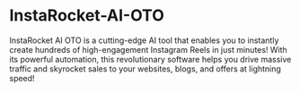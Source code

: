 # InstaRocket-AI-OTO
InstaRocket AI OTO is a cutting-edge AI tool that enables you to instantly create hundreds of high-engagement Instagram Reels in just minutes! With its powerful automation, this revolutionary software helps you drive massive traffic and skyrocket sales to your websites, blogs, and offers at lightning speed!

